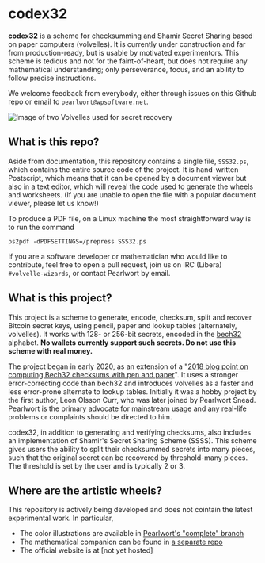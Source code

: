 # codex32

**codex32** is a scheme for checksumming and Shamir Secret Sharing based on paper computers (volvelles).
It is currently under construction and far from production-ready, but is usable by motivated experimentors.
This scheme is tedious and not for the faint-of-heart, but does not require any mathematical understanding; only perseverance, focus, and an ability to follow precise instructions.

We welcome feedback from everybody, either through issues on this Github repo or email to `pearlwort@wpsoftware.net`.

![Image of two Volvelles used for secret recovery](./images/volvelles.jpg)

## What is this repo?

Aside from documentation, this repository contains a single file, `SSS32.ps`, which contains the entire source code of the project.
It is hand-written Postscript, which means that it can be opened by a document viewer but also in a text editor, which will reveal the code used to generate the wheels and worksheets.
(If you are unable to open the file with a popular document viewer, please let us know!)

To produce a PDF file, on a Linux machine the most straightforward way is to run the command
```
ps2pdf -dPDFSETTINGS=/prepress SSS32.ps

```

If you are a software developer or mathematician who would like to contribute, feel free to open a pull request, join us on IRC (Libera) `#volvelle-wizards`, or contact Pearlwort by email.

## What is this project?

This project is a scheme to  generate, encode, checksum, split and recover Bitcoin secret keys, using pencil, paper and lookup tables (alternately, volvelles).
It works with 128- or 256-bit secrets, encoded in the [bech32](https://github.com/bitcoin/bips/blob/master/bip-0173.mediawiki) alphabet.
**No wallets currently support such secrets. Do not use this scheme with real money.**

The project began in early 2020, as an extension of a "[2018 blog point on computing Bech32 checksums with pen and paper](http://r6.ca/blog/20180106T164028Z.html)".
It uses a stronger error-correcting code than bech32 and introduces volvelles as a faster and less error-prone alternate to lookup tables.
Initially it was a hobby project by the first author, Leon Olsson Curr, who was later joined by Pearlwort Snead.
Pearlwort is the primary advocate for mainstream usage and any real-life problems or complaints should be directed to him.

codex32, in addition to generating and verifying checksums, also includes an implementation of Shamir's Secret Sharing Scheme (SSSS).
This scheme gives users the ability to split their checksummed secrets into many pieces, such that the original secret can be recovered by threshold-many pieces.
The threshold is set by the user and is typically 2 or 3.

## Where are the artistic wheels?

This repository is actively being developed and does not cointain the latest experimental work. In particular,

* The color illustrations are available in [Pearlwort's "complete" branch](https://github.com/apoelstra/SSS32/tree/complete)
* The mathematical companion can be found in [a separate repo](https://github.com/apoelstra/volvelle-math-companion)
* The official website is at [not yet hosted]


